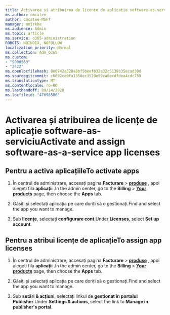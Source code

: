 ```yaml
---
title: Activarea și atribuirea de licențe de aplicație software-as-serviciu
ms.author: cmcatee
author: cmcatee-MSFT
manager: mnirkhe
ms.audience: Admin
ms.topic: article
ms.service: o365-administration
ROBOTS: NOINDEX, NOFOLLOW
localization_priority: Normal
ms.collection: Adm_O365
ms.custom:
- "9000563"
- "2422"
ms.openlocfilehash: 8e0742a528a8bf5beefb32e32c5139b35ecad38d
ms.sourcegitcommit: c6692ce0fa1358ec3529e59ca0ecdfdea4cdc759
ms.translationtype: MT
ms.contentlocale: ro-RO
ms.lasthandoff: 09/14/2020
ms.locfileid: "47698586"
---
```

# <a name="activate-and-assign-software-as-a-service-app-licenses"></a><span data-ttu-id="e1454-102">Activarea și atribuirea de licențe de aplicație software-as-serviciu</span><span class="sxs-lookup"><span data-stu-id="e1454-102">Activate and assign software-as-a-service app licenses</span></span> 

## <a name="to-activate-apps"></a><span data-ttu-id="e1454-103">Pentru a activa aplicațiile</span><span class="sxs-lookup"><span data-stu-id="e1454-103">To activate apps</span></span>

1. <span data-ttu-id="e1454-104">În centrul de administrare, accesați pagina **Facturare**  >  **[produse](https://go.microsoft.com/fwlink/p/?linkid=842054)** , apoi alegeți fila **aplicații** .</span><span class="sxs-lookup"><span data-stu-id="e1454-104">In the admin center, go to the **Billing** > **[Your products](https://go.microsoft.com/fwlink/p/?linkid=842054)** page, then choose the **Apps** tab.</span></span>

2. <span data-ttu-id="e1454-105">Găsiți și selectați aplicația pe care doriți să o gestionați.</span><span class="sxs-lookup"><span data-stu-id="e1454-105">Find and select the app you want to manage.</span></span>

3. <span data-ttu-id="e1454-106">Sub **licențe**, selectați **configurare cont**.</span><span class="sxs-lookup"><span data-stu-id="e1454-106">Under **Licenses**, select **Set up account**.</span></span>  

## <a name="to-assign-app-licenses"></a><span data-ttu-id="e1454-107">Pentru a atribui licențe de aplicație</span><span class="sxs-lookup"><span data-stu-id="e1454-107">To assign app licenses</span></span>

1. <span data-ttu-id="e1454-108">În centrul de administrare, accesați pagina **Facturare**  >  **[produse](https://go.microsoft.com/fwlink/p/?linkid=842054)** , apoi alegeți fila **aplicații** .</span><span class="sxs-lookup"><span data-stu-id="e1454-108">In the admin center, go to the **Billing** > **[Your products](https://go.microsoft.com/fwlink/p/?linkid=842054)** page, then choose the **Apps** tab.</span></span>

2. <span data-ttu-id="e1454-109">Găsiți și selectați aplicația pe care doriți să o gestionați.</span><span class="sxs-lookup"><span data-stu-id="e1454-109">Find and select the app you want to manage.</span></span>  

3. <span data-ttu-id="e1454-110">Sub **setări & acțiuni**, selectați linkul de **gestionat în portalul Publisher**.</span><span class="sxs-lookup"><span data-stu-id="e1454-110">Under **Settings & actions**, select the link to **Manage in publisher's portal**.</span></span>